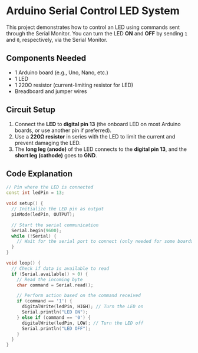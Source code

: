 # Arduino Serial Control LED System

This project demonstrates how to control an LED using commands sent through the Serial Monitor. You can turn the LED **ON** and **OFF** by sending `1` and `0`, respectively, via the Serial Monitor.

## Components Needed
- 1 Arduino board (e.g., Uno, Nano, etc.)
- 1 LED
- 1 220Ω resistor (current-limiting resistor for LED)
- Breadboard and jumper wires

## Circuit Setup
1. Connect the **LED** to **digital pin 13** (the onboard LED on most Arduino boards, or use another pin if preferred).
2. Use a **220Ω resistor** in series with the LED to limit the current and prevent damaging the LED.
3. The **long leg (anode)** of the LED connects to the **digital pin 13**, and the **short leg (cathode)** goes to **GND**.

## Code Explanation

```cpp
// Pin where the LED is connected
const int ledPin = 13;

void setup() {
  // Initialize the LED pin as output
  pinMode(ledPin, OUTPUT);

  // Start the serial communication
  Serial.begin(9600);
  while (!Serial) {
    // Wait for the serial port to connect (only needed for some boards)
  }
}

void loop() {
  // Check if data is available to read
  if (Serial.available() > 0) {
    // Read the incoming byte
    char command = Serial.read();

    // Perform action based on the command received
    if (command == '1') {
      digitalWrite(ledPin, HIGH); // Turn the LED on
      Serial.println("LED ON");
    } else if (command == '0') {
      digitalWrite(ledPin, LOW); // Turn the LED off
      Serial.println("LED OFF");
    }
  }
}
